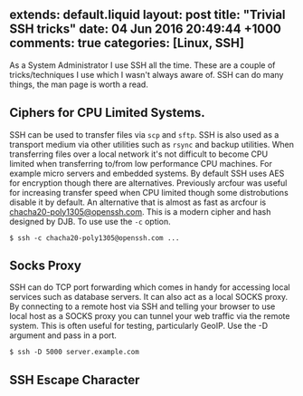 extends: default.liquid
layout: post
title: "Trivial SSH tricks"
date: 04 Jun 2016 20:49:44 +1000
comments: true
categories: [Linux, SSH]
---

As a System Administrator I use SSH all the time. These are a couple of
tricks/techniques I use which I wasn't always aware of. SSH can do many things,
the man page is worth a read.

## Ciphers for CPU Limited Systems.

SSH can be used to transfer files via `scp` and `sftp`. SSH is also used as a
transport medium via other utilities such as `rsync` and backup utilities. When
transferring files over a local network it's not difficult to become CPU
limited when transferring to/from low performance CPU machines. For example
micro servers and embedded systems. By default SSH uses AES for encryption
though there are alternatives. Previously arcfour was useful for increasing
transfer speed when CPU limited though some distrobutions disable it by default.
An alternative that is almost as fast as arcfour is
chacha20-poly1305@openssh.com. This is a modern cipher and hash designed by DJB.
To use use the `-c` option.

```
$ ssh -c chacha20-poly1305@openssh.com ...
```

## Socks Proxy

SSH can do TCP port forwarding which comes in handy for accessing local services
such as database servers. It can also act as a local SOCKS proxy. By connecting
to a remote host via SSH and telling your browser to use local host as a SOCKS
proxy you can tunnel your web traffic via the remote system. This is often
useful for testing, particularly GeoIP. Use the -D argument and pass in a port.

```
$ ssh -D 5000 server.example.com
```





## SSH Escape Character



